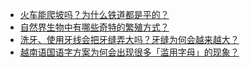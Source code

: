 + [火车能爬坡吗？为什么铁道都是平的？](https://daily.zhihu.com/story/9777551)
+ [自然界生物中有哪些奇特的繁殖方式？](https://daily.zhihu.com/story/9777672)
+ [洗牙、使用牙线会把牙缝弄大吗？牙缝为何会越来越大？](https://daily.zhihu.com/story/9777673)
+ [越南语国语字方案为何会出现很多「滥用字母」的现象？](https://daily.zhihu.com/story/9777678)
